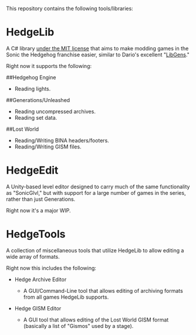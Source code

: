 This repository contains the following tools/libraries:

# HedgeLib
A C# library [under the MIT license](https://github.com/Radfordhound/HedgeLib/blob/master/License.txt) that aims to make modding games in the Sonic the Hedgehog franchise easier, similar to Dario's excellent "[LibGens](https://github.com/DarioSamo/libgens-sonicglvl)."

Right now it supports the following:

##Hedgehog Engine
- Reading lights.

##Generations/Unleashed
- Reading uncompressed archives.
- Reading set data.

##Lost World
- Reading/Writing BINA headers/footers.
- Reading/Writing GISM files.

# HedgeEdit
A Unity-based level editor designed to carry much of the same functionality as "SonicGlvl," but with support for a large number of games in the series, rather than just Generations.

Right now it's a major WIP.

# HedgeTools
A collection of miscellaneous tools that utilize HedgeLib to allow editing a wide array of formats.

Right now this includes the following:

- Hedge Archive Editor
  * A GUI/Command-Line tool that allows editing of archiving formats from all games HedgeLib supports.

- Hedge GISM Editor
  * A GUI tool that allows editing of the Lost World GISM format (basically a list of "Gismos" used by a stage).